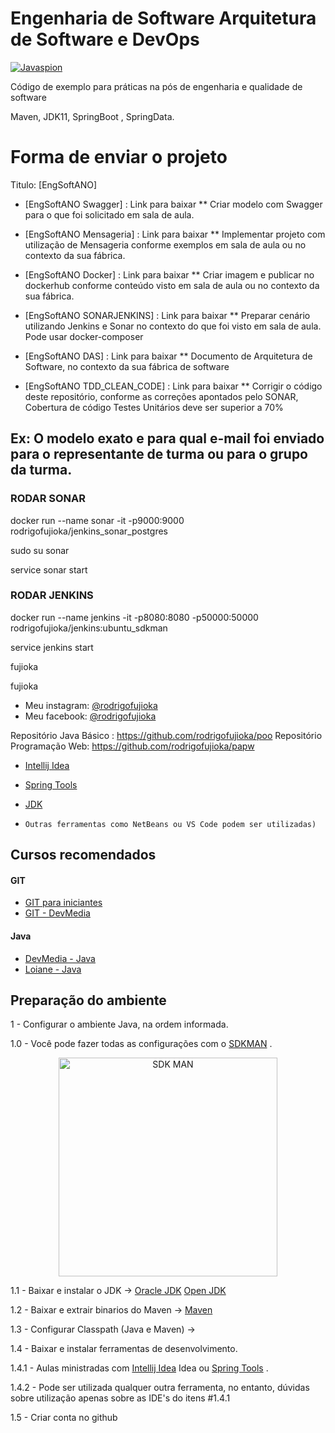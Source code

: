 # Engenharia de Software Arquitetura de Software e DevOps 

<a href="http://www.rodrigofujioka.com/" target="_blank"><img src="https://github.com/rodrigofujioka/javabasico/blob/master/resources/javaspion.png" alt="Javaspion" /></a>
</p>
     
Código de exemplo para práticas na pós de engenharia e qualidade de software

 Maven, JDK11, SpringBoot , SpringData. 


# Forma de enviar o projeto  

Titulo: [EngSoftANO]

* [EngSoftANO Swagger] :  Link para baixar
** Criar modelo com Swagger para o que foi solicitado em sala de aula. 

* [EngSoftANO Mensageria] :  Link para baixar
** Implementar projeto com utilização de Mensageria conforme exemplos em sala de aula ou no contexto da sua fábrica. 

* [EngSoftANO Docker] :  Link para baixar
** Criar imagem e publicar no dockerhub conforme conteúdo visto em sala de aula ou no contexto da sua fábrica. 

* [EngSoftANO SONARJENKINS] :  Link para baixar
** Preparar cenário utilizando Jenkins e Sonar no contexto do que foi visto em sala de aula. Pode usar docker-composer

* [EngSoftANO DAS] :  Link para baixar 
** Documento de Arquitetura de Software, no contexto da sua fábrica de software

* [EngSoftANO TDD_CLEAN_CODE] :  Link para baixar 
** Corrigir o código deste repositório, conforme as correções apontados pelo SONAR, Cobertura de código Testes Unitários deve ser superior a 70% 

## Ex: O modelo exato e para qual e-mail foi enviado para o representante de turma ou para o grupo da turma.
 


### RODAR SONAR
docker run --name sonar -it -p9000:9000 rodrigofujioka/jenkins_sonar_postgres

sudo su sonar

service sonar start

### RODAR JENKINS
docker run --name jenkins -it -p8080:8080 -p50000:50000 rodrigofujioka/jenkins:ubuntu_sdkman

service jenkins start   

fujioka

fujioka


* Meu instagram: [@rodrigofujioka](https://www.instagram.com/rodrigofujioka) 
* Meu facebook: [@rodrigofujioka](https://www.facebook.com/rodrigofujioka)

Repositório Java Básico : https://github.com/rodrigofujioka/poo
Repositório Programação Web: https://github.com/rodrigofujioka/papw 

- [Intellij Idea](https://www.jetbrains.com/idea/) 
- [Spring Tools](https://spring.io/tools)  
- [JDK](https://jdk.java.net/java-se-ri/11)

- ```Outras ferramentas como NetBeans ou VS Code podem ser utilizadas)```

## Cursos recomendados

#### GIT
- [GIT para iniciantes](https://www.udemy.com/git-e-github-para-iniciantes/)
- [GIT - DevMedia](https://www.devmedia.com.br/guia/git-e-github/37585)

#### Java
- [DevMedia - Java](https://www.devmedia.com.br/guia/programador-java/37809)
- [Loiane - Java](https://loiane.training/curso/java-basico)


## Preparação do ambiente


1 - Configurar o ambiente Java, na ordem informada. 

1.0 - Você pode fazer todas as configurações com o [SDKMAN](https://sdkman.io/) .

<p align="center">	
<a href="https://sdkman.io/" target="_blank"><img src="https://sdkman.io/assets/img/sdk-man-small-pattern.svg" alt="SDK MAN" width="350" height="350"/></a>	
</p>

1.1 - Baixar e instalar o JDK  -> 
         [Oracle JDK](https://www.oracle.com/technetwork/pt/java/javase/downloads/index.html)
         [Open JDK](https://openjdk.java.net/install/index.html)         

1.2 - Baixar e extrair binarios do Maven -> 
         [Maven](https://maven.apache.org/download.cgi)
         
1.3 - Configurar Classpath (Java e Maven) -> 



1.4 - Baixar e instalar ferramentas de desenvolvimento.

1.4.1 - Aulas ministradas com [Intellij Idea](https://www.jetbrains.com/idea/) Idea ou [Spring Tools](https://spring.io/tools)  .

1.4.2 - Pode ser utilizada qualquer outra ferramenta, no entanto, dúvidas sobre 
utilização apenas sobre as IDE's do itens #1.4.1

1.5 - Criar conta no github 

